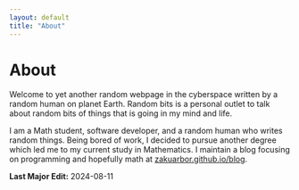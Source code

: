```yaml
---
layout: default
title: "About"
---
```

# About

<p>
  Welcome to yet another random webpage in the cyberspace written by a random human on planet Earth. Random bits is a personal outlet 
  to talk about random bits of things that is going in my mind and life.
</p>

<p>I am a Math student, software developer, and a random human who writes random things. Being bored of work, I decided to pursue another degree which led me to my current study in Mathematics. I maintain a blog focusing on programming and hopefully math at <a href = "https://zakuarbor.github.io/blog">zakuarbor.github.io/blog</a>. 
</p>

<p class = "last-edit"><b>Last Major Edit:</b> 2024-08-11</p> 
